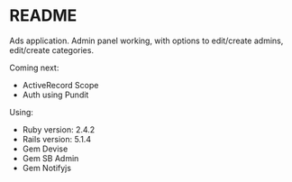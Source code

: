 # README

Ads application.
Admin panel working, with options to edit/create admins, edit/create categories.

Coming next:

* ActiveRecord Scope
* Auth using Pundit


Using:

* Ruby version: 2.4.2
* Rails version: 5.1.4
* Gem Devise
* Gem SB Admin
* Gem Notifyjs

